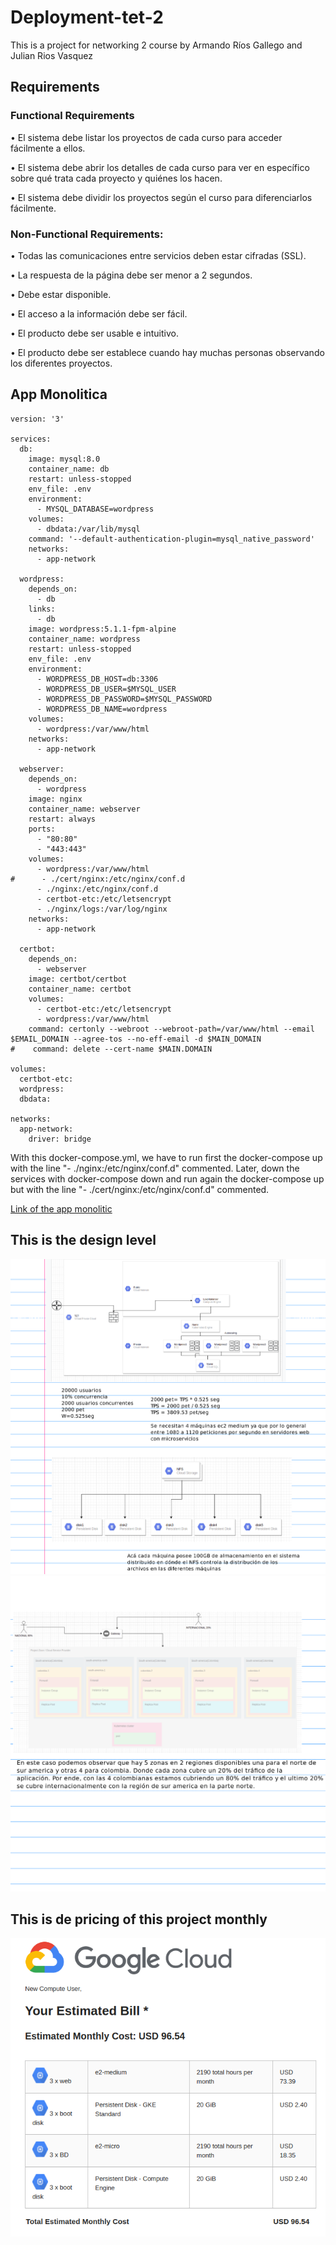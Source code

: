 # Deployment-tet-2
This is a project for networking 2 course by Armando Ríos Gallego and Julian Rios Vasquez
## Requirements
### Functional Requirements 

• El sistema debe listar los proyectos de cada curso para acceder fácilmente a ellos.
    
• El sistema debe abrir los detalles de cada curso para ver en específico sobre qué trata cada proyecto y quiénes los hacen.
    
• El sistema debe dividir los proyectos según el curso para diferenciarlos fácilmente.

###  Non-Functional Requirements:

• Todas las comunicaciones entre servicios deben estar cifradas (SSL).

• La respuesta de la página debe ser menor a 2 segundos.

• Debe estar disponible. 

• El acceso a la información debe ser fácil.

• El producto debe ser usable e intuitivo.

• El producto debe ser establece cuando hay muchas personas observando los diferentes proyectos.
## App Monolitica 
```
version: '3'

services:
  db:
    image: mysql:8.0
    container_name: db
    restart: unless-stopped
    env_file: .env
    environment:
      - MYSQL_DATABASE=wordpress
    volumes:
      - dbdata:/var/lib/mysql
    command: '--default-authentication-plugin=mysql_native_password'
    networks:
      - app-network

  wordpress:
    depends_on:
      - db
    links:
      - db
    image: wordpress:5.1.1-fpm-alpine
    container_name: wordpress
    restart: unless-stopped
    env_file: .env
    environment:
      - WORDPRESS_DB_HOST=db:3306
      - WORDPRESS_DB_USER=$MYSQL_USER
      - WORDPRESS_DB_PASSWORD=$MYSQL_PASSWORD
      - WORDPRESS_DB_NAME=wordpress
    volumes:
      - wordpress:/var/www/html
    networks:
      - app-network

  webserver:
    depends_on:
      - wordpress
    image: nginx
    container_name: webserver
    restart: always
    ports:
      - "80:80"
      - "443:443"
    volumes:
      - wordpress:/var/www/html
#      - ./cert/nginx:/etc/nginx/conf.d
      - ./nginx:/etc/nginx/conf.d
      - certbot-etc:/etc/letsencrypt
      - ./nginx/logs:/var/log/nginx
    networks:
      - app-network

  certbot:
    depends_on:
      - webserver
    image: certbot/certbot
    container_name: certbot
    volumes:
      - certbot-etc:/etc/letsencrypt
      - wordpress:/var/www/html
    command: certonly --webroot --webroot-path=/var/www/html --email $EMAIL_DOMAIN --agree-tos --no-eff-email -d $MAIN_DOMAIN
#    command: delete --cert-name $MAIN.DOMAIN

volumes:
  certbot-etc:
  wordpress:
  dbdata:

networks:
  app-network:
    driver: bridge
```
With this docker-compose.yml, we have to run first the docker-compose up with the line "- ./nginx:/etc/nginx/conf.d" commented. Later, down the services with docker-compose down and run again the docker-compose up but with the line "- ./cert/nginx:/etc/nginx/conf.d" commented.

[Link of the app monolitic](https://ariosg-test.xyz)

## This is the design level
![](images/niveldiseno-1.png)
![](images/niveldiseno-2.png)
## This is de pricing of this project monthly
![](images/Costos.png)
